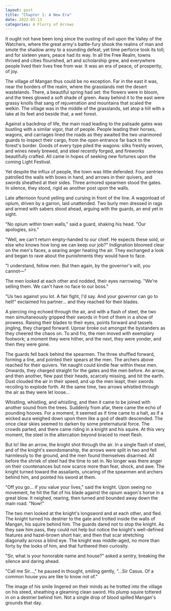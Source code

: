 ```yaml
---
layout: post
title: "Chapter 1: A New Era"
date: 2022-05-13
categories: A Flurry of Arrows
---
```

It ought not have been long since the ousting of evil upon the Valley of the Watchers, where the great army's battle-fury shook the realms of man and smote the shadow army to a sounding defeat, yet time perforce took its toll; and for sixteen years, peace had its way. In all the Free Realm, towns thrived and cities flourished, art and scholarship grew, and everywhere people lived their lives free from war. It was an era of peace, of prosperity, of joy.

The village of Mangan thus could be no exception. Far in the east it was, near the borders of the realm, where the grasslands met the desert wastelands. There, a beautiful spring had set: the flowers were in bloom, and the trees glowed a soft shade of green. Away behind it to the east were grassy knolls that sang of rejuvenation and mountains that scaled the welkin. The village was in the middle of the grasslands, set atop a hill with a lake at its feet and beside that, a wet forest.

Against a backdrop of life, the main road leading to the palisade gates was bustling with a similar vigor, that of people. People leading their horses, wagons, and carriages lined the roads as they awaited the two unarmored guards to inspect their cargo, from the open entrance far back to the forest's border. Goods of every type piled the wagons: silks freshly woven, and wines newly brewed, and steel recently forged, and fireworks beautifully crafted. All came in hopes of seeking new fortunes upon the coming Light Festival. 

Yet despite the influx of people, the town was little defended. Four sentries patrolled the walls with bows in hand, and arrows in their quivers, and swords sheathed at their sides. Three armored spearmen stood the gates. In silence, they stood, rigid as another post upon the walls.

Late afternoon found yelling and cursing in front of the line. A wagonload of opium, driven by a garron, laid unattended. Two burly men dressed in rags and armed with sabers stood ahead, arguing with the guards, an end yet in sight.

"No opium within town walls," said a guard, shaking his head. "Our apologies, sirs."

"Well, we can't return empty-handed to our chief. He expects these sold, or else who knows how long we can keep our job?" Indignation bloomed clear on the men's faces, a searing anger heating the air. They exchanged a look and began to rave about the punishments they would have to face. 

"I understand, fellow men. But then again, by the governor's will, you cannot—"

The men looked at each other and nodded, their eyes narrowing. "We're selling them. We can't have no face to our boss."

"Us two against you lot. A fair fight, I'd say. And your governor can go to hell!" exclaimed his partner... and they reached for their blades. 

A piercing ring echoed through the air, and with a flash of steel, the two men simultaneously gripped their swords in front of them in a show of prowess. Raising their blades to their eyes, points forward and tassels jingling, they charged forward. Uproar broke out amongst the bystanders as they cheered the chaos on. To and fro, the men moved with exemplary footwork; a moment they were hither, and the next, they were yonder, and then they were gone. 

The guards fell back behind the spearmen. The three shuffled forward, forming a line, and pointed their spears at the men. The archers above reached for their quivers. Yet naught could kindle fear within these men. Onwards, they charged straight for the gates and the men before. An arrow, and then another, flew past their heads, scarcely missing, and hit the earth. Dust clouded the air in their speed, and up the men leapt, their swords recoiling to explode forth. At the same time, two arrows whistled through the air as they were let loose...

Whistling, whistling, and whistling, and then it came to be joined with another sound from the trees. Suddenly from afar, there came the echo of pounding hooves. For a moment, it seemed as if time came to a halt, as if a wicked aura weighed down upon them like a god of death descended. The once clear skies seemed to darken by some preternatural force. The crowds parted, and there came riding in a knight and his squire. At this very moment, the steel in the altercation beyond braced to meet flesh. 

But lo! like an arrow, the knight shot through the air. In a single flash of steel, and of the knight's swordsmanship, the arrows were split in two and fell harmlessly to the ground, and the men found themselves disarmed. All before the shriek of steel had the time to set in. No longer was there anger on their countenances but now scarce more than fear, shock, and awe. The knight turned toward the assailants, uncaring of the spearmen and archers behind him, and pointed his sword at them.

"Off you go... if you value your lives," said the knight. Upon seeing no movement, he hit the flat of his blade against the opium wagon's horse in a great blow. It neighed, rearing, then turned and bounded away down the main road. "Now!"

The two men looked at the knight's longsword and at each other, and fled. The knight turned his destrier to the gate and trotted inside the walls of Mangan, his squire behind him. The guards dared not to stop the knight. As they saw him pass, they could not help but notice the knight's well-defined features and hazel-brown short hair, and then that scar stretching diagonally across a blind eye. The knight was middle-aged, no more than forty by the looks of him, and that furthered their curiosity. 

"Sir, what is your honorable name and house?" asked a sentry, breaking the silence and daring ahead. 

"Call me Sir...," he paused in thought, smiling gently, "...Sir Casus. Of a common house you are like to know not of."

The image of his smile lingered on their minds as he trotted into the village on his steed, sheathing a gleaming clean sword. His plump squire tottered in on a destrier behind him. Not a single drop of blood spilled Mangan's grounds that day.